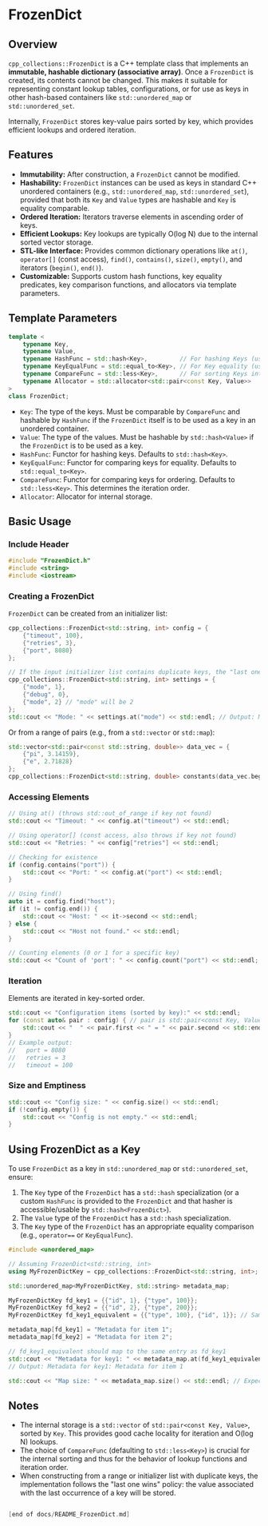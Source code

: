 # FrozenDict

## Overview

`cpp_collections::FrozenDict` is a C++ template class that implements an **immutable, hashable dictionary (associative array)**. Once a `FrozenDict` is created, its contents cannot be changed. This makes it suitable for representing constant lookup tables, configurations, or for use as keys in other hash-based containers like `std::unordered_map` or `std::unordered_set`.

Internally, `FrozenDict` stores key-value pairs sorted by key, which provides efficient lookups and ordered iteration.

## Features

*   **Immutability:** After construction, a `FrozenDict` cannot be modified.
*   **Hashability:** `FrozenDict` instances can be used as keys in standard C++ unordered containers (e.g., `std::unordered_map`, `std::unordered_set`), provided that both its `Key` and `Value` types are hashable and `Key` is equality comparable.
*   **Ordered Iteration:** Iterators traverse elements in ascending order of keys.
*   **Efficient Lookups:** Key lookups are typically O(log N) due to the internal sorted vector storage.
*   **STL-like Interface:** Provides common dictionary operations like `at()`, `operator[]` (const access), `find()`, `contains()`, `size()`, `empty()`, and iterators (`begin()`, `end()`).
*   **Customizable:** Supports custom hash functions, key equality predicates, key comparison functions, and allocators via template parameters.

## Template Parameters

```cpp
template <
    typename Key,
    typename Value,
    typename HashFunc = std::hash<Key>,         // For hashing Keys (used by std::hash<FrozenDict>)
    typename KeyEqualFunc = std::equal_to<Key>, // For Key equality (used by std::hash<FrozenDict>)
    typename CompareFunc = std::less<Key>,      // For sorting Keys internally
    typename Allocator = std::allocator<std::pair<const Key, Value>>
>
class FrozenDict;
```

*   `Key`: The type of the keys. Must be comparable by `CompareFunc` and hashable by `HashFunc` if the `FrozenDict` itself is to be used as a key in an unordered container.
*   `Value`: The type of the values. Must be hashable by `std::hash<Value>` if the `FrozenDict` is to be used as a key.
*   `HashFunc`: Functor for hashing keys. Defaults to `std::hash<Key>`.
*   `KeyEqualFunc`: Functor for comparing keys for equality. Defaults to `std::equal_to<Key>`.
*   `CompareFunc`: Functor for comparing keys for ordering. Defaults to `std::less<Key>`. This determines the iteration order.
*   `Allocator`: Allocator for internal storage.

## Basic Usage

### Include Header

```cpp
#include "FrozenDict.h"
#include <string>
#include <iostream>
```

### Creating a FrozenDict

`FrozenDict` can be created from an initializer list:

```cpp
cpp_collections::FrozenDict<std::string, int> config = {
    {"timeout", 100},
    {"retries", 3},
    {"port", 8080}
};

// If the input initializer list contains duplicate keys, the "last one wins".
cpp_collections::FrozenDict<std::string, int> settings = {
    {"mode", 1},
    {"debug", 0},
    {"mode", 2} // "mode" will be 2
};
std::cout << "Mode: " << settings.at("mode") << std::endl; // Output: Mode: 2
```

Or from a range of pairs (e.g., from a `std::vector` or `std::map`):

```cpp
std::vector<std::pair<const std::string, double>> data_vec = {
    {"pi", 3.14159},
    {"e", 2.71828}
};
cpp_collections::FrozenDict<std::string, double> constants(data_vec.begin(), data_vec.end());
```

### Accessing Elements

```cpp
// Using at() (throws std::out_of_range if key not found)
std::cout << "Timeout: " << config.at("timeout") << std::endl;

// Using operator[] (const access, also throws if key not found)
std::cout << "Retries: " << config["retries"] << std::endl;

// Checking for existence
if (config.contains("port")) {
    std::cout << "Port: " << config.at("port") << std::endl;
}

// Using find()
auto it = config.find("host");
if (it != config.end()) {
    std::cout << "Host: " << it->second << std::endl;
} else {
    std::cout << "Host not found." << std::endl;
}

// Counting elements (0 or 1 for a specific key)
std::cout << "Count of 'port': " << config.count("port") << std::endl;
```

### Iteration

Elements are iterated in key-sorted order.

```cpp
std::cout << "Configuration items (sorted by key):" << std::endl;
for (const auto& pair : config) { // pair is std::pair<const Key, Value>
    std::cout << "  " << pair.first << " = " << pair.second << std::endl;
}
// Example output:
//   port = 8080
//   retries = 3
//   timeout = 100
```

### Size and Emptiness

```cpp
std::cout << "Config size: " << config.size() << std::endl;
if (!config.empty()) {
    std::cout << "Config is not empty." << std::endl;
}
```

## Using FrozenDict as a Key

To use `FrozenDict` as a key in `std::unordered_map` or `std::unordered_set`, ensure:
1.  The `Key` type of the `FrozenDict` has a `std::hash` specialization (or a custom `HashFunc` is provided to the `FrozenDict` and that hasher is accessible/usable by `std::hash<FrozenDict>`).
2.  The `Value` type of the `FrozenDict` has a `std::hash` specialization.
3.  The `Key` type of the `FrozenDict` has an appropriate equality comparison (e.g., `operator==` or `KeyEqualFunc`).

```cpp
#include <unordered_map>

// Assuming FrozenDict<std::string, int>
using MyFrozenDictKey = cpp_collections::FrozenDict<std::string, int>;

std::unordered_map<MyFrozenDictKey, std::string> metadata_map;

MyFrozenDictKey fd_key1 = {{"id", 1}, {"type", 100}};
MyFrozenDictKey fd_key2 = {{"id", 2}, {"type", 200}};
MyFrozenDictKey fd_key1_equivalent = {{"type", 100}, {"id", 1}}; // Same content

metadata_map[fd_key1] = "Metadata for item 1";
metadata_map[fd_key2] = "Metadata for item 2";

// fd_key1_equivalent should map to the same entry as fd_key1
std::cout << "Metadata for key1: " << metadata_map.at(fd_key1_equivalent) << std::endl;
// Output: Metadata for key1: Metadata for item 1

std::cout << "Map size: " << metadata_map.size() << std::endl; // Expected: 2
```

## Notes

*   The internal storage is a `std::vector` of `std::pair<const Key, Value>`, sorted by `Key`. This provides good cache locality for iteration and O(log N) lookups.
*   The choice of `CompareFunc` (defaulting to `std::less<Key>`) is crucial for the internal sorting and thus for the behavior of lookup functions and iteration order.
*   When constructing from a range or initializer list with duplicate keys, the implementation follows the "last one wins" policy: the value associated with the last occurrence of a key will be stored.
```cpp

[end of docs/README_FrozenDict.md]
